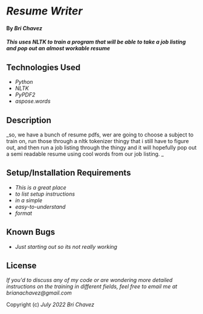 # _Resume Writer_

#### By _**Bri Chavez**_

#### _This uses NLTK to train a program that will be able to take a job listing and pop out an almost workable resume_

## Technologies Used

* _Python_
* _NLTK_
* _PyPDF2_
* _aspose.words_

## Description

_so, we have a bunch of resume pdfs, wer are going to choose a subject to train on, run those through a nltk tokenizer thingy that i still have to figure out, and then run a job listing through the thingy and it will hopefully pop out a semi readable resume using cool words from our job listing. _

## Setup/Installation Requirements

* _This is a great place_
* _to list setup instructions_
* _in a simple_
* _easy-to-understand_
* _format_


## Known Bugs

* _Just starting out so its not really working_

## License

_If you'd to discuss any of my code or are wondering more detailed instructions on the training in different fields, feel free to email me at brianachavez@gmail.com_

Copyright (c) _July 2022_ _Bri Chavez_